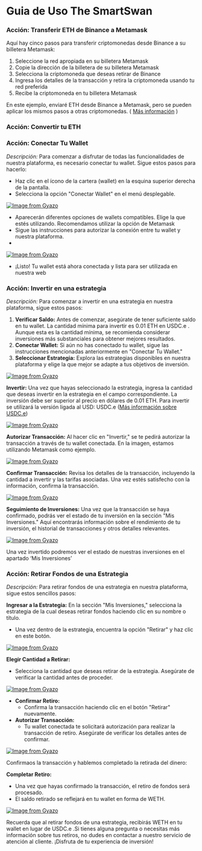 # Guia de Uso The SmartSwan

### **Acción: Transferir ETH de Binance a Metamask**

Aquí hay cinco pasos para transferir criptomonedas desde Binance a su billetera Metamask:

1. Seleccione la red apropiada en su billetera Metamask
2. Copie la dirección de la billetera de su billetera Metamask
3. Selecciona la criptomoneda que deseas retirar de Binance
4. Ingresa los detalles de la transacción y retira la criptomoneda usando tu red preferida
5. Recibe la criptomoneda en tu billetera Metamask

En este ejemplo, enviaré ETH desde Binance a Metamask, pero se pueden aplicar los mismos pasos a otras criptomonedas. ( [Más información](https://www.binance.com/es/feed/post/76476) )

### **Acción: Convertir tu ETH**

### **Acción: Conectar Tu Wallet**

*Descripción:* Para comenzar a disfrutar de todas las funcionalidades de nuestra plataforma, es necesario conectar tu wallet. Sigue estos pasos para hacerlo:

- Haz clic en el ícono de la cartera (wallet) en la esquina superior derecha de la pantalla.
- Selecciona la opción "Conectar Wallet" en el menú desplegable.

[![Image from Gyazo](https://i.gyazo.com/5a23d8460599d7196c57bb9286f99906.png)](https://gyazo.com/5a23d8460599d7196c57bb9286f99906)

- Aparecerán diferentes opciones de wallets compatibles. Elige la que estés utilizando. Recomendamos utilizar la opción de Metamask
- Sigue las instrucciones para autorizar la conexión entre tu wallet y nuestra plataforma.
- 

[![Image from Gyazo](https://i.gyazo.com/d41c0a6b437a3f7d43c447a06723b70e.png)](https://gyazo.com/d41c0a6b437a3f7d43c447a06723b70e)

- ¡Listo! Tu wallet está ahora conectada y lista para ser utilizada en nuestra web

### **Acción: Invertir en una estrategia**

*Descripción:* Para comenzar a invertir en una estrategia en nuestra plataforma, sigue estos pasos:

1. **Verificar Saldo:** Antes de comenzar, asegúrate de tener suficiente saldo en tu wallet. La cantidad mínima para invertir es 0.01 ETH en USDC.e . Aunque esta es la cantidad mínima, se recomienda considerar inversiones más substanciales para obtener mejores resultados.
2. **Conectar Wallet:** Si aún no has conectado tu wallet, sigue las instrucciones mencionadas anteriormente en "Conectar Tu Wallet."
3. **Seleccionar Estrategia:** Explora las estrategias disponibles en nuestra plataforma y elige la que mejor se adapte a tus objetivos de inversión.

[![Image from Gyazo](https://i.gyazo.com/bf1044e125cab107253fbeda923e7cfc.png)](https://gyazo.com/bf1044e125cab107253fbeda923e7cfc)

**Invertir:** Una vez que hayas seleccionado la estrategia, ingresa la cantidad que deseas invertir en la estrategia en el campo correspondiente. La inversión debe ser superior al precio en dólares de 0.01 ETH. Para invertir se utilizará la versión ligada al USD: USDC.e ([Más información sobre USDC.e](https://investorsupport.securitize.io/hc/en-us/articles/7246257432599-USDC-e-vs-USDC-others#:~:text=the%20Avalanche%20Bridge.-,USDC.,to%20fiat%20currency%20with%20USDC.))

[![Image from Gyazo](https://i.gyazo.com/a491e739c22376ddee7f7b5be8976061.png)](https://gyazo.com/a491e739c22376ddee7f7b5be8976061)

**Autorizar Transacción:** Al hacer clic en "Invertir," se te pedirá autorizar la transacción a través de tu wallet conectada. En la imagen, estamos utilizando Metamask como ejemplo.

[![Image from Gyazo](https://i.gyazo.com/c36e58051698bfbe5ca83efe1c1c455d.png)](https://gyazo.com/c36e58051698bfbe5ca83efe1c1c455d)

**Confirmar Transacción:** Revisa los detalles de la transacción, incluyendo la cantidad a invertir y las tarifas asociadas. Una vez estés satisfecho con la información, confirma la transacción.

[![Image from Gyazo](https://i.gyazo.com/ed11c22c8f347964ce2bdfdf57bb6707.png)](https://gyazo.com/ed11c22c8f347964ce2bdfdf57bb6707)

**Seguimiento de Inversiones:** Una vez que la transacción se haya confirmado, podrás ver el estado de tu inversión en la sección "Mis Inversiones." Aquí encontrarás información sobre el rendimiento de tu inversión, el historial de transacciones y otros detalles relevantes.

[![Image from Gyazo](https://i.gyazo.com/2596018eb9a45796c0d57bfd1c62667e.png)](https://gyazo.com/2596018eb9a45796c0d57bfd1c62667e)

Una vez invertido podremos ver el estado de nuestras inversiones en el apartado ‘Mis Inversiones’

### **Acción: Retirar Fondos de una Estrategia**

*Descripción:* Para retirar fondos de una estrategia en nuestra plataforma, sigue estos sencillos pasos:

**Ingresar a la Estrategia:** En la sección "Mis Inversiones," selecciona la estrategia de la cual deseas retirar fondos haciendo clic en su nombre o título.

- Una vez dentro de la estrategia, encuentra la opción "Retirar" y haz clic en este botón.

[![Image from Gyazo](https://i.gyazo.com/4c2e9d8ee6cc1afc7b4d5e2cba57d5fb.png)](https://gyazo.com/4c2e9d8ee6cc1afc7b4d5e2cba57d5fb)

**Elegir Cantidad a Retirar:**

- Selecciona la cantidad que deseas retirar de la estrategia. Asegúrate de verificar la cantidad antes de proceder.

[![Image from Gyazo](https://i.gyazo.com/190b4ca7d4d9e1bfdf9df005e78f9f3b.png)](https://gyazo.com/190b4ca7d4d9e1bfdf9df005e78f9f3b)

- **Confirmar Retiro:**
    - Confirma la transacción haciendo clic en el botón "Retirar" nuevamente.
- **Autorizar Transacción:**
    - Tu wallet conectada te solicitará autorización para realizar la transacción de retiro. Asegúrate de verificar los detalles antes de confirmar.
    
[![Image from Gyazo](https://i.gyazo.com/da20585dcfd994e316bb6775b854518c.png)](https://gyazo.com/da20585dcfd994e316bb6775b854518c)
    

Confirmaos la transacción y hablemos completado la retirada del dinero: 

**Completar Retiro:**

- Una vez que hayas confirmado la transacción, el retiro de fondos será procesado.
- El saldo retirado se reflejará en tu wallet en forma de WETH.

[![Image from Gyazo](https://i.gyazo.com/671c7ebf13f0462da087b56d8fb354e7.png)](https://gyazo.com/671c7ebf13f0462da087b56d8fb354e7)

Recuerda que al retirar fondos de una estrategia, recibirás WETH en tu wallet en lugar de USDC.e .Si tienes alguna pregunta o necesitas más información sobre tus retiros, no dudes en contactar a nuestro servicio de atención al cliente. ¡Disfruta de tu experiencia de inversión!
